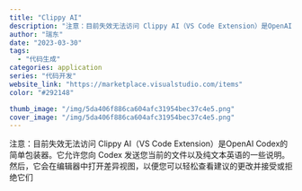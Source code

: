 ```yaml
---
title: "Clippy AI"
description: "注意：目前失效无法访问 Clippy AI（VS Code Extension）是OpenAI Codex的简单包装器。"
author: "瑞东"
date: "2023-03-30"
tags:
  - "代码生成"
categories: application
series: "代码开发"
website_link: "https://marketplace.visualstudio.com/items"
color: "#292148"

thumb_image: "/img/5da406f886ca604afc31954bec37c4e5.png"
cover_image: "/img/5da406f886ca604afc31954bec37c4e5.png"
---
```


注意：目前失效无法访问 Clippy AI（VS Code Extension）是OpenAI Codex的简单包装器。它允许您向 Codex 发送您当前的文件以及纯文本英语的一些说明。然后，它会在编辑器中打开差异视图，以便您可以轻松查看建议的更改并接受或拒绝它们